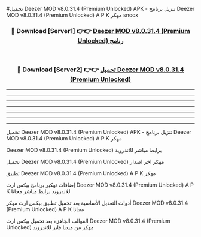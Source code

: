 #تحميل Deezer MOD v8.0.31.4 (Premium Unlocked)  APK - تنزيل برنامج Deezer MOD v8.0.31.4 (Premium Unlocked)  A P K مهكر snoox 



<div align="center">
<h3>🔴 Download [Server1] 👉👉 <a href="https://apkdownload10.web.app/?title=Deezer MOD v8.0.31.4 (Premium Unlocked) ">Deezer MOD v8.0.31.4 (Premium Unlocked)  رنامج</a></h3><br>

<h3>🔴 Download [Server2] 👉👉 <a href="https://apkdownload10.web.app/?title=Deezer MOD v8.0.31.4 (Premium Unlocked) ">تحميل Deezer MOD v8.0.31.4 (Premium Unlocked)  </a></h3>
</div>


----------------------------------------------------------

----------------------------------------------------------

----------------------------------------------------------

----------------------------------------------------------

----------------------------------------------------------

----------------------------------------------------------

----------------------------------------------------------

تحميل Deezer MOD v8.0.31.4 (Premium Unlocked)  APK - تنزيل برنامج Deezer MOD v8.0.31.4 (Premium Unlocked)  A P K مهكر

Deezer MOD v8.0.31.4 (Premium Unlocked)  برابط مباشر للاندرويد

تحميل Deezer MOD v8.0.31.4 (Premium Unlocked)  مهكر اخر اصدار

تطبيق Deezer MOD v8.0.31.4 (Premium Unlocked)  A P K مهكر

إضافات تهكير برنامج بيكس ارت Deezer MOD v8.0.31.4 (Premium Unlocked)  A P K للاندرويد برابط مباشر مجانا

أدوات التعديل الأساسية بعد تحميل تطبيق بيكس ارت مهكر Deezer MOD v8.0.31.4 (Premium Unlocked)  A P K مجانا

القوالب الجاهزة بعد تحميل بيكس ارت Deezer MOD v8.0.31.4 (Premium Unlocked)  مهكر من ميديا فاير للاندرويد


